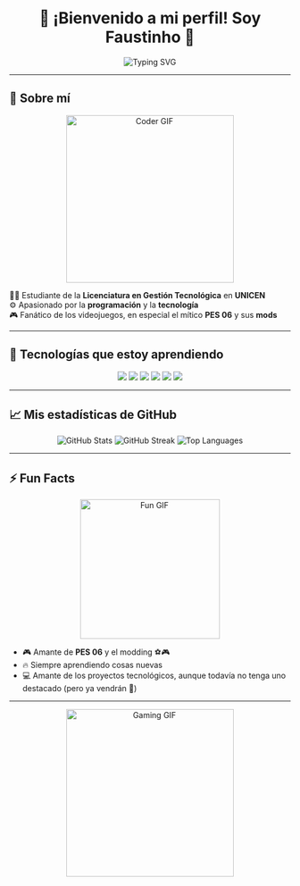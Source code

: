 <h1 align="center">👾 ¡Bienvenido a mi perfil! Soy Faustinho 🚀</h1>

<p align="center">
  <img src="https://readme-typing-svg.demolab.com?font=Fira+Code&size=30&duration=3000&pause=1000&color=F700FF&center=true&vCenter=true&multiline=true&width=800&height=100&lines=Estudiante+de+Gestión+Tecnológica+%F0%9F%93%96;Apasionado+por+la+Tecnología+%F0%9F%9A%80+y+la+Programación+%F0%9F%92%BB;Fan+del+PES+06+%F0%9F%8E%AE+con+mods+%F0%9F%8E%A8" alt="Typing SVG">
</p>

---

## 🎯 Sobre mí

<div align="center">
  <img src="https://media.giphy.com/media/LmNwrBhejkK9EFP504/giphy.gif" width="300" alt="Coder GIF">
</div>

🧑‍🎓 Estudiante de la **Licenciatura en Gestión Tecnológica** en **UNICEN**  
⚙️ Apasionado por la **programación** y la **tecnología**  
🎮 Fanático de los videojuegos, en especial el mítico **PES 06** y sus **mods**

---

## 🚀 Tecnologías que estoy aprendiendo

<p align="center">
  <img src="https://img.shields.io/badge/HTML5-F16529?style=for-the-badge&logo=html5&logoColor=white" />
  <img src="https://img.shields.io/badge/CSS3-2965F1?style=for-the-badge&logo=css3&logoColor=white" />
  <img src="https://img.shields.io/badge/JavaScript-F7DF1E?style=for-the-badge&logo=javascript&logoColor=black" />
  <img src="https://img.shields.io/badge/PHP-777BB4?style=for-the-badge&logo=php&logoColor=white" />
  <img src="https://img.shields.io/badge/Python-3776AB?style=for-the-badge&logo=python&logoColor=white" />
  <img src="https://img.shields.io/badge/SCRUM-FFA500?style=for-the-badge&logo=ScrumAlliance&logoColor=white" />
</p>

---

## 📈 Mis estadísticas de GitHub

<div align="center">

<img src="https://github-readme-stats.vercel.app/api?username=Castolo05&show_icons=true&theme=tokyonight&hide_border=true" alt="GitHub Stats" />

<img src="https://github-readme-streak-stats.herokuapp.com/?user=Castolo05&theme=tokyonight&hide_border=true" alt="GitHub Streak" />

<img src="https://github-readme-stats.vercel.app/api/top-langs/?username=Castolo05&layout=compact&theme=tokyonight&hide_border=true" alt="Top Languages" />

</div>

---

## ⚡ Fun Facts

<div align="center">
  <img src="https://media.giphy.com/media/3ohzdIuqJoo8QdKlnW/giphy.gif" width="250" alt="Fun GIF">
</div>

- 🎮 Amante de **PES 06** y el modding ⚽🎮  
- 🔥 Siempre aprendiendo cosas nuevas  
- 💻 Amante de los proyectos tecnológicos, aunque todavía no tenga uno destacado (pero ya vendrán 🚀)
---
<p align="center">
  <img src="https://media.giphy.com/media/26tn33aiTi1jkl6H6/giphy.gif" width="300" alt="Gaming GIF">
</p>
